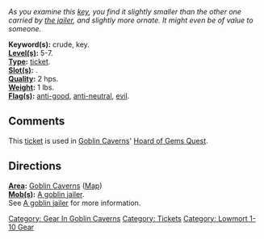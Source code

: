 *As you examine this [key](:Category:_Keys "wikilink"), you find it
slightly smaller than the other one carried by [the
jailer](Goblin_Jailer "wikilink"), and slightly more ornate. It might
even be of value to someone.*

**Keyword(s):** crude, key.  
**[Level(s)](Object_Level "wikilink"):** 5-7.  
**[Type](:Category:_Object_Types "wikilink"):**
[ticket](:Category:_Tickets "wikilink").  
**[Slot(s)](Object_Slots "wikilink"):** <held>.  
**[Quality](Object_Quality "wikilink"):** 2 hps.  
**[Weight](Object_Weight "wikilink"):** 1 lbs.  
**[Flag(s)](:Category:_Object_Flags "wikilink"):**
[anti-good](Anti-Good_Flag "wikilink"),
[anti-neutral](Anti-Neutral_Flag "wikilink"),
[evil](Evil_Flag "wikilink").  

## Comments

This [ticket](:Category:_Tickets "wikilink") is used in [Goblin
Caverns](:Category:_Goblin_Caverns "wikilink")' [Hoard of Gems
Quest](Hoard_Of_Gems_Quest "wikilink").

## Directions

**[Area](:Category:_Areas "wikilink"):** [Goblin
Caverns](:Category:_Goblin_Caverns "wikilink")
([Map](Goblin_Caverns_Map "wikilink"))  
**[Mob(s)](:Category:_Mobs "wikilink"):** [A goblin
jailer](Goblin_Jailer "wikilink").  
See [A goblin jailer](Goblin_Jailer "wikilink") for more information.  

[Category: Gear In Goblin
Caverns](Category:_Gear_In_Goblin_Caverns "wikilink") [Category:
Tickets](Category:_Tickets "wikilink") [Category: Lowmort 1-10
Gear](Category:_Lowmort_1-10_Gear "wikilink")
